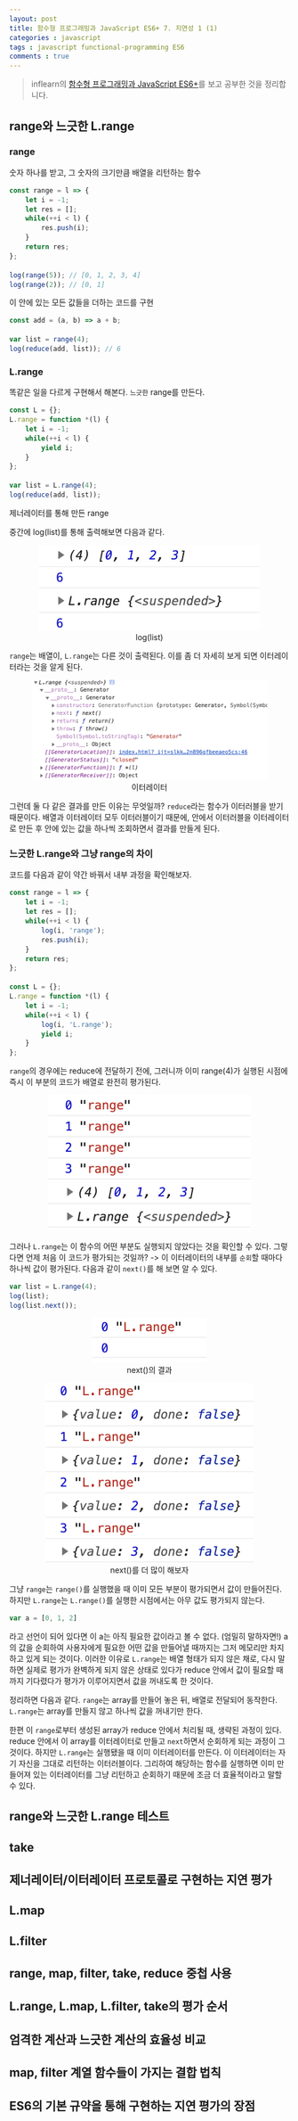```yaml
---
layout: post
title: 함수형 프로그래밍과 JavaScript ES6+ 7. 지연성 1 (1)
categories : javascript
tags : javascript functional-programming ES6
comments : true
---
```


> inflearn의 [함수형 프로그래밍과 JavaScript ES6+](https://www.inflearn.com/course/functional-es6)를 보고 공부한 것을 정리합니다.

## range와 느긋한 L.range

### range
숫자 하나를 받고, 그 숫자의 크기만큼 배열을 리턴하는 함수

```javascript
const range = l => {
    let i = -1;
    let res = [];
    while(++i < l) {
        res.push(i);
    }
    return res;
};

log(range(5)); // [0, 1, 2, 3, 4]
log(range(2)); // [0, 1]
```

이 안에 있는 모든 값들을 더하는 코드를 구현

```javascript
const add = (a, b) => a + b;

var list = range(4);
log(reduce(add, list)); // 6
```

### L.range

똑같은 일을 다르게 구현해서 해본다.
`느긋한` range를 만든다.

```javascript
const L = {};
L.range = function *(l) {
    let i = -1;
    while(++i < l) {
        yield i;
    }
};

var list = L.range(4);
log(reduce(add, list));
```

제너레이터를 통해 만든 range

중간에 log(list)를 통해 출력해보면 다음과 같다.

<center>
   <figure>
   <img src="/assets/post-img/javascript/jsfunctional7-image1.png" alt="views">
   <figcaption>log(list)</figcaption>
   </figure>
</center>

`range`는 배열이, `L.range`는 다른 것이 출력된다.
이를 좀 더 자세히 보게 되면 이터레이터라는 것을 알게 된다.

<center>
   <figure>
   <img src="/assets/post-img/javascript/jsfunctional7-image2.png" alt="views">
   <figcaption>이터레이터</figcaption>
   </figure>
</center>

그런데 둘 다 같은 결과를 만든 이유는 무엇일까?
`reduce`라는 함수가 이터러블을 받기 때문이다.
배열과 이터레이터 모두 이터러블이기 때문에,
안에서 이터러블을 이터레이터로 만든 후 안에 있는 값을 하나씩 조회하면서 결과를 만들게 된다.

### 느긋한 L.range와 그냥 range의 차이

코드를 다음과 같이 약간 바꿔서 내부 과정을 확인해보자.

```javascript
const range = l => {
    let i = -1;
    let res = [];
    while(++i < l) {
        log(i, 'range');
        res.push(i);
    }
    return res;
};

const L = {};
L.range = function *(l) {
    let i = -1;
    while(++i < l) {
        log(i, 'L.range');
        yield i;
    }
};
```
`range`의 경우에는 reduce에 전달하기 전에, 그러니까 이미 range(4)가 실행된 시점에 즉시 이 부분의 코드가 배열로 완전히 평가된다.

<center>
   <figure>
   <img src="/assets/post-img/javascript/jsfunctional7-image3.png" alt="views">
   <figcaption></figcaption>
   </figure>
</center>

그러나 `L.range`는 이 함수의 어떤 부분도 실행되지 않았다는 것을 확인할 수 있다.
그렇다면 언제 처음 이 코드가 평가되는 것일까?
-> 이 이터레이터의 내부를 `순회`할 때마다 하나씩 값이 평가된다.
다음과 같이 `next()`를 해 보면 알 수 있다.

```javascript
var list = L.range(4);
log(list);
log(list.next());
```
<center>
   <figure>
   <img src="/assets/post-img/javascript/jsfunctional7-image4.png" alt="views">
   <figcaption>next()의 결과</figcaption>
   </figure>
</center>

<center>
   <figure>
   <img src="/assets/post-img/javascript/jsfunctional7-image5.png" alt="views">
   <figcaption>next()를 더 많이 해보자</figcaption>
   </figure>
</center>

그냥 `range`는 `range()`를 실행했을 때 이미 모든 부분이 평가되면서 값이 만들어진다. 하지만 `L.range`는 `L.range()`를 실행한 시점에서는 아무 값도 평가되지 않는다.

```javascript
var a = [0, 1, 2]
```
라고 선언이 되어 있다면 이 a는 아직 필요한 값이라고 볼 수 없다. (엄밀히 말하자면!) a의 값을 순회하여 사용자에게 필요한 어떤 값을 만들어낼 때까지는 그저 메모리만 차지하고 있게 되는 것이다.
이러한 이유로 `L.range`는 배열 형태가 되지 않은 채로, 다시 말하면 실제로 평가가 완벽하게 되지 않은 상태로 있다가 reduce 안에서 값이 필요할 때까지 기다렸다가 평가가 이루어지면서 값을 꺼내도록 한 것이다.

정리하면 다음과 같다.
`range`는 array를 만들어 놓은 뒤, 배열로 전달되어 동작한다.
`L.range`는 array를 만들지 않고 하나씩 값을 꺼내기만 한다.

한편 이 `range`로부터 생성된 array가 reduce 안에서 처리될 때, 생략된 과정이 있다. reduce 안에서 이 array를 이터레이터로 만들고 `next`하면서 순회하게 되는 과정이 그것이다. 하지만 `L.range`는 실행됐을 때 이미 이터레이터를 만든다. 이 이터레이터는 자기 자신을 그대로 리턴하는 이터러블이다. 그리하여 해당하는 함수를 실행하면 이미 만들어져 있는 이터레이터를 그냥 리턴하고 순회하기 때문에 조금 더 효율적이라고 말할 수 있다.


## range와 느긋한 L.range 테스트

## take

## 제너레이터/이터레이터 프로토콜로 구현하는 지연 평가

## L.map

## L.filter

## range, map, filter, take, reduce 중첩 사용

## L.range, L.map, L.filter, take의 평가 순서

## 엄격한 계산과 느긋한 계산의 효율성 비교

## map, filter 계열 함수들이 가지는 결합 법칙

## ES6의 기본 규약을 통해 구현하는 지연 평가의 장점
